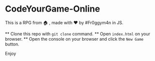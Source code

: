 # CodeYourGame-Online
This is a RPG from 🏠   , made with ❤️   by #Fr0ggym4n in JS.

** Clone this repo with `git clone` command.
** Open `index.html` on your browser.
** Open the console on your browser and click the ```New Game``` button.

Enjoy
